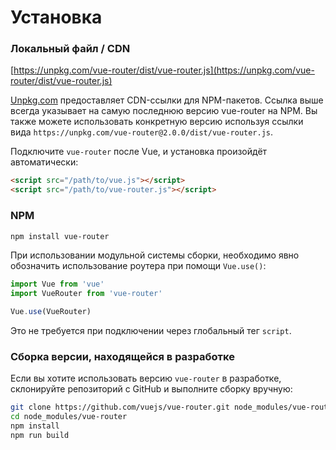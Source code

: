 # Установка

### Локальный файл / CDN

[https://unpkg.com/vue-router/dist/vue-router.js](https://unpkg.com/vue-router/dist/vue-router.js)

[Unpkg.com](https://unpkg.com) предоставляет CDN-ссылки для NPM-пакетов. Ссылка выше всегда указывает на самую последнюю версию vue-router на NPM. Вы также можете использовать конкретную версию используя ссылки вида `https://unpkg.com/vue-router@2.0.0/dist/vue-router.js`.

Подключите `vue-router` после Vue, и установка произойдёт автоматически:

``` html
<script src="/path/to/vue.js"></script>
<script src="/path/to/vue-router.js"></script>
```

### NPM

``` bash
npm install vue-router
```

При использовании модульной системы сборки, необходимо явно обозначить использование роутера при помощи `Vue.use()`:

``` js
import Vue from 'vue'
import VueRouter from 'vue-router'

Vue.use(VueRouter)
```

Это не требуется при подключении через глобальный тег `script`.

### Сборка версии, находящейся в разработке

Если вы хотите использовать версию `vue-router` в разработке, склонируйте репозиторий с GitHub и выполните сборку вручную:

``` bash
git clone https://github.com/vuejs/vue-router.git node_modules/vue-router
cd node_modules/vue-router
npm install
npm run build
```
